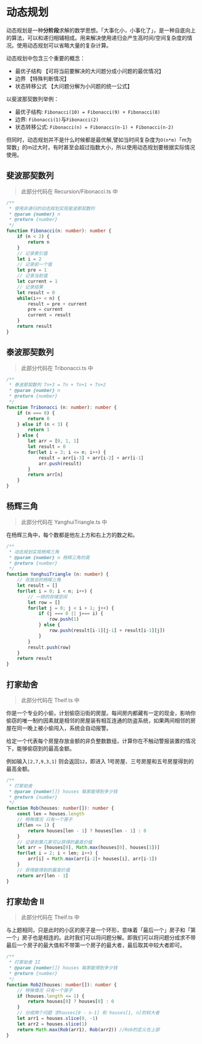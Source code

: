# 动态规划

动态规划是一种**分阶段**求解的数学思想。「大事化小，小事化了」，是一种自底向上的算法，可以和递归相辅相成。用来解决使用递归会产生高时间/空间复杂度的情况。使用动态规划可以省略大量的复杂计算。

动态规划中包含三个重要的概念：

- 最优子结构 【可将当前要解决的大问题分成小问题的最优情况】
- 边界 【特殊判断情况】
- 状态转移公式 【大问题分解为小问题的统一公式】

以斐波那契数列举例：

- 最优子结构: `Fibonacci(10) = Fibonacci(9) + Fibonacci(8)`
- 边界: `Fibonacci(1)`与`Fibonacci(2)`
- 状态转移公式: `Fibonacci(n) = Fibonacci(n-1) + Fibonacci(n-2)`

但同时，动态规划并不是什么时候都是最优解,譬如当时间复杂度为`O(n*m)`「m为常数」的m过大时，有时甚至会超过指数大小，所以使用动态规划要根据实际情况使用。

## 斐波那契数列

> 此部分代码在 Recursion/Fibonacci.ts 中

```typescript
/**
 * 使用非递归的动态规划实现斐波那契数列
 * @param {number} n 
 * @return {number}
 */
function Fibonacci(n: number): number {
    if (n < 2) {
        return n
    }
    // 记录索引值
    let i = 2
    // 记录前一个值
    let pre = 1
    // 记录当前值
    let current = 1
    // 记录结果
    let result = 0
    while(i++ < n) {
        result = pre + current
        pre = current
        current = result
    }
    return result
}
```

## 泰波那契数列

> 此部分代码在 Tribonacci.ts 中

```typescript
/**
 * 泰波那契数列 Tn+3 = Tn + Tn+1 + Tn+2
 * @param {number} n 
 * @return {number}
 */
function Tribonacci (n: number): number {
    if (n === 0) {
        return 0
    } else if (n < 3) {
        return 1
    } else {
        let arr = [0, 1, 1]
        let result = 0
        for(let i = 3; i <= n; i++) {
            result = arr[i-3] + arr[i-2] + arr[i-1]
            arr.push(result)
        }
        return arr[n]
    }
}
```

## 杨辉三角

> 此部分代码在 YanghuiTriangle.ts 中

在杨辉三角中，每个数都是他左上方和右上方的数之和。

```typescript
/**
 * 动态规划实现杨辉三角
 * @param {number} n 杨辉三角的高
 * @return {number}
 */
function YanghuiTriangle (n: number) {
    // 存放总的杨辉三角
    let result = []
    for(let i = 0; i < n; i++) {
      	// 一排的存储空间
        let row = []
        for(let j = 0; j < i + 1; j++) {
            if (j === 0 || j=== i) {
                row.push(1)
            } else {
                row.push(result[i-1][j-1] + result[i-1][j])
            }
        }
        result.push(row)
    }
    return result
}
```

## 打家劫舍

> 此部分代码在 Theif.ts 中

你是一个专业的小偷，计划偷窃沿街的房屋。每间房内都藏有一定的现金，影响你偷窃的唯一制约因素就是相邻的房屋装有相互连通的防盗系统，如果两间相邻的房屋在同一晚上被小偷闯入，系统会自动报警。

给定一个代表每个房屋存放金额的非负整数数组，计算你在不触动警报装置的情况下，能够偷窃到的最高金额。

例如输入`[2,7,9,3,1]` 则会返回`12`，即进入 1号房屋、三号房屋和五号房屋得到的最高金额。

```typescript
/**
 * 打家劫舍
 * @param {number[]} houses 每家能得到多少钱
 * @return {number}
 */
function Rob(houses: number[]): number {
    const len = houses.length
    // 特殊情况 只有一个房子
    if(len <= 1) {
        return houses[len - 1] ? houses[len - 1] : 0
    }
    // 记录到第几家可以获得的最高价值
    let arr = [houses[0], Math.max(houses[0], houses[1])]
    for(let i = 2; i < len; i++) {
        arr[i] = Math.max(arr[i-2]+ houses[i], arr[i-1])
    }
    // 获得能得到的最高价值
    return arr[len - 1]
}
```

## 打家劫舍 II

> 此部分代码在 Theif.ts 中

与上题相同，只是此时的小区的房子是一个环形，意味着「最后一个」房子和「第一个」房子也是相连的。此时我们可以将问题分解。即我们可以将问题分成求不带最后一个房子的最大值和不带第一个房子的最大者，最后取其中较大者即可。

```typescript
/**
 * 打家劫舍 II
 * @param {number[]} houses 每家能得到多少钱
 * @return {number}
 */
function Rob2(houses: number[]): number {
    // 特殊情况 只有一个房子
    if (houses.length <= 1) {
        return houses[0] ? houses[0] : 0
    }
    // 分成两个问题 求houses[0 - n-1] 和 houses[1, n]的较大者
    let arr1 = houses.slice(0, -1)
    let arr2 = houses.slice(1)
    return Math.max(Rob(arr1), Rob(arr2)) //Rob的定义在上部
}
```

